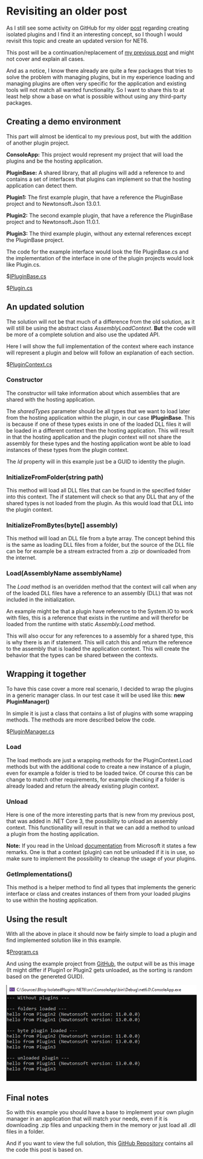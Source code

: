 # Revisiting an older post
As I still see some activity on GitHub for my older [post](/blog/post/creating-isolated-plugins-dotnetcore/) regarding creating isolated plugins and I find it an interesting concept, so I though I would revisit this topic and create an updated version for NET6.

This post will be a continuation/replacement of [my previous post](/blog/post/creating-isolated-plugins-dotnetcore/) and might not cover and explain all cases.

And as a notice, I know there already are quite a few packages that tries to solve the problem with managing plugins, but in my experience loading and managing plugins are often very specific for the application and existing tools will not match all wanted functionality. So I want to share this to at least help show a base on what is possible without using any third-party packages.

## Creating a demo environment

This part will almost be identical to my previous post, but with the addition of another plugin project.

**ConsoleApp:** This project would represent my project that will load the plugins and be the hosting application.

**PluginBase:** A shared library, that all plugins will add a reference to and contains a set of interfaces that plugins can implement so that the hosting application can detect them.

**Plugin1:** The first example plugin, that have a reference the PluginBase project and to Newtonsoft.Json 13.0.1.

**Plugin2:** The second example plugin, that have a reference the PluginBase project and to Newtonsoft.Json 11.0.1.

**Plugin3:** The third example plugin, without any external references except the PluginBase project.

The code for the example interface would look the file PluginBase.cs and the implementation of the interface in one of the plugin projects would look like Plugin.cs.

$[IPluginBase.cs](csharp,3,6)

$[Plugin.cs](csharp,5,11)

## An updated solution

The solution will not be that much of a difference from the old solution, as it will still be using the abstract class *AssemblyLoadContext*. **But** the code will be more of a complete solution and also use the updated API.

Here I will show the full implementation of the context where each instance will represent a plugin and below will follow an explanation of each section.

$[PluginContext.cs](csharp,6,48)

### Constructor

The constructor will take information about which assemblies that are shared with the hosting application.

The *sharedTypes* parameter should be all types that we want to load later from the hosting application within the plugin, in our case **IPluginBase**. This is because if one of these types exists in one of the loaded DLL files it will be loaded in a different context then the hosting application. This will result in that the hosting application and the plugin context will not share the assembly for these types and the hosting application wont be able to load instances of these types from the plugin context.

The *Id* property will in this example just be a GUID to identity the plugin.

### InitializeFromFolder(string path)

This method will load all DLL files that can be found in the specified folder into this context. The if statement will check so that any DLL that any of the shared types is not loaded from the plugin. As this would load that DLL into the plugin context.

### InitializeFromBytes(byte[] assembly)

This method will load an DLL file from a byte array. The concept behind this is the same as loading DLL files from a folder, but the source of the DLL file can be for example be a stream extracted from a .zip or downloaded from the internet.

### Load(AssemblyName assemblyName)

The *Load* method is an overidden method that the context will call when any of the loaded DLL files have a reference to an assembly (DLL) that was not included in the initialization.

An example might be that a plugin have reference to the System.IO to work with files, this is a reference that exists in the runtime and will therefor be loaded from the runtime with static *Assembly.Load* method.

This will also occur for any references to a assembly for a shared type, this is why there is an if statement. This will catch this and return the reference to the assembly that is loaded the application context. This will create the behavior that the types can be shared between the contexts.

## Wrapping it together

To have this case cover a more real scenario, I decided to wrap the plugins in a generic manager class. In our test case it will be used like this: **new PluginManager<IPluginBase>()**

In simple it is just a class that contains a list of plugins with some wrapping methods. The methods are more described below the code.

$[PluginManager.cs](csharp,5,59)

### Load

The load methods are just a wrapping methods for the PluginContext.Load methods but with the additional code to create a new instance of a plugin, even for example a folder is tried to be loaded twice.
Of course this can be change to match other requirements, for example checking if a folder is already loaded and return the already existing plugin context.

### Unload

Here is one of the more interesting parts that is new from my previous post, that was added in .NET Core 3, the possibility to unload an assembly context.
This functionallity will result in that we can add a method to unload a plugin from the hosting application.

**Note:** If you read in the Unload [documentation](https://docs.microsoft.com/en-us/dotnet/api/system.runtime.loader.assemblyloadcontext.unload?view=net-6.0) from Microsoft it states a few remarks.
One is that a context (plugin) can not be unloaded if it is in use, so make sure to implement the possibility to cleanup the usage of your plugins.

### GetImplementations()

This method is a helper method to find all types that implements the generic interface or class and creates instances of them from your loaded plugins to use within the hosting application.

## Using the result

With all the above in place it should now be fairly simple to load a plugin and find implemented solution like in this example.

$[Program.cs](csharp)

And using the example project from [GitHub](https://github.com/trembon/Blog-IsolatedPlugins-NET6/blob/main/src/ConsoleApp/Program.cs), the output will be as this image (It might differ if Plugin1 or Plugin2 gets unloaded, as the sorting is random based on the genereted GUID).

![Console Output](output.png "Output")

## Final notes

So with this example you should have a base to implement your own plugin manager in an application that will match your needs, even if it is downloading .zip files and unpacking them in the memory or just load all .dll files in a folder.

And if you want to view the full solution, this [GitHub Repository](https://github.com/trembon/Blog-IsolatedPlugins-NET6) contains all the code this post is based on.